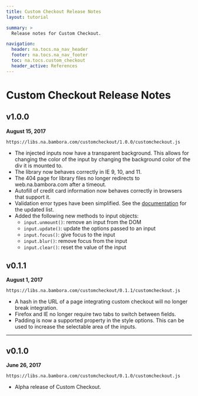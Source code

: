 ```yaml
---
title: Custom Checkout Release Notes
layout: tutorial

summary: >
  Release notes for Custom Checkout.

navigation:
  header: na.tocs.na_nav_header
  footer: na.tocs.na_nav_footer
  toc: na.tocs.custom_checkout
  header_active: References
---
```


# Custom Checkout Release Notes

## v1.0.0

**August 15, 2017**

`https://libs.na.bambora.com/customcheckout/1.0.0/customcheckout.js`

- The injected inputs now have a transparent background. This allows for changing the color of the input by changing the background color of the div it is mounted to. 
- The library now behaves correctly in IE 9, 10, and 11. 
- The 404 page for library files no longer redirects to web.na.bambora.com after a timeout. 
- Autofill of credit card information now behaves correctly in browsers that support it.
- Validation error types have been simplified. See the [documentation](/docs/references/custom_checkout/#error-type) for the updated list.
- Added the following new methods to input objects:
  - `input.unmount()`: remove an input from the DOM
  - `input.update()`: update the options passed to an input
  - `input.focus()`: give focus to the input
  - `input.blur()`: remove focus from the input
  - `input.clear()`: reset the value of the input

## v0.1.1

**August 1, 2017** 

`https://libs.na.bambora.com/customcheckout/0.1.1/customcheckout.js`

- A hash in the URL of a page integrating custom checkout will no longer break integration.
- Firefox and IE no longer require two tabs to switch between fields.
- Padding is now a supported property in the style options. This can be used to increase the selectable area of the inputs.

---

## v0.1.0

**June 26, 2017**

`https://libs.na.bambora.com/customcheckout/0.1.0/customcheckout.js`

- Alpha release of Custom Checkout.
